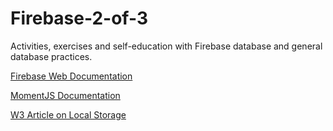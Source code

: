 # Firebase-2-of-3
Activities, exercises and self-education with Firebase database and general database practices.

[Firebase Web Documentation](https://firebase.google.com/docs/web/setup)

[MomentJS Documentation](http://momentjs.com/)

[W3 Article on Local Storage](https://www.w3schools.com/html/html5_webstorage.asp)
